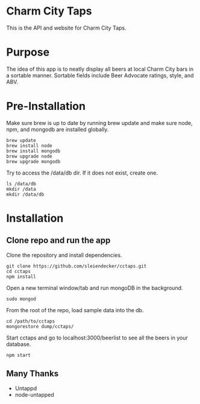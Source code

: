 # Charm City Taps
This is the API and website for Charm City Taps.

# Purpose 
The idea of this app is to neatly display all beers at local Charm City bars in a sortable manner. 
Sortable fields include Beer Advocate ratings, style, and ABV.


# Pre-Installation
Make sure brew is up to date by running brew update and make sure node, npm, and mongodb are installed globally.
```unix
brew update
brew install node
brew install mongodb
brew upgrade node
brew upgrade mongodb
``` 

Try to access the /data/db dir. If it does not exist, create one.
 ```unix
 ls /data/db
 mkdir /data 
 mkdir /data/db
 ```

# Installation

## Clone repo and run the app
Clone the repository and install dependencies.
```unix
git clone https://github.com/sleiendecker/cctaps.git
cd cctaps
npm install
```
Open a new terminal window/tab and run mongoDB in the background.
```unix
sudo mongod
```
From the root of the repo, load sample data into the db.
```unix
cd /path/to/cctaps
mongorestore dump/cctaps/
```
Start cctaps and go to localhost:3000/beerlist to see all the beers in your database.
```unix
npm start
```


## Many Thanks
* Untappd
* node-untapped
